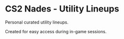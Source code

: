 # CS2 Nades - Utility Lineups

Personal curated utility lineups.

Created for easy access during in-game sessions.
